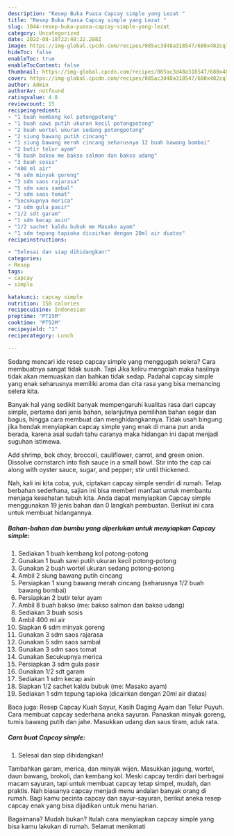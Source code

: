 ```yaml
---
description: "Resep Buka Puasa Capcay simple yang Lezat "
title: "Resep Buka Puasa Capcay simple yang Lezat "
slug: 1844-resep-buka-puasa-capcay-simple-yang-lezat
category: Uncategorized
date: 2022-08-18T22:48:22.288Z
image: https://img-global.cpcdn.com/recipes/085ac3d48a318547/680x482cq70/capcay-simple-foto-resep-utama.jpg
hideToc: false
enableToc: true
enableTocContent: false
thumbnail: https://img-global.cpcdn.com/recipes/085ac3d48a318547/680x482cq70/capcay-simple-foto-resep-utama.jpg
cover: https://img-global.cpcdn.com/recipes/085ac3d48a318547/680x482cq70/capcay-simple-foto-resep-utama.jpg
author: Admin
authorAv: notfound
ratingvalue: 4.8
reviewcount: 15
recipeingredient:
- "1 buah kembang kol potongpotong"
- "1 buah sawi putih ukuran kecil potongpotong"
- "2 buah wortel ukuran sedang potongpotong"
- "2 siung bawang putih cincang"
- "1 siung bawang merah cincang seharusnya 12 buah bawang bombai"
- "2 butir telur ayam"
- "8 buah bakso me bakso salmon dan bakso udang"
- "3 buah sosis"
- "400 ml air"
- "6 sdm minyak goreng"
- "3 sdm saos rajarasa"
- "5 sdm saos sambal"
- "3 sdm saos tomat"
- "Secukupnya merica"
- "3 sdm gula pasir"
- "1/2 sdt garam"
- "1 sdm kecap asin"
- "1/2 sachet kaldu bubuk me Masako ayam"
- "1 sdm tepung tapioka dicairkan dengan 20ml air diatas"
recipeinstructions:

- "Selesai dan siap dihidangkan!"
categories:
- Resep
tags:
- capcay
- simple

katakunci: capcay simple 
nutrition: 158 calories
recipecuisine: Indonesian
preptime: "PT15M"
cooktime: "PT52M"
recipeyield: "1"
recipecategory: Lunch

---
```



Sedang mencari ide resep capcay simple yang menggugah selera? Cara membuatnya sangat tidak susah. Tapi Jika keliru mengolah maka hasilnya tidak akan memuaskan dan bahkan tidak sedap. Padahal capcay simple yang enak seharusnya memiliki aroma dan cita rasa yang bisa memancing selera kita.


Banyak hal yang sedikit banyak mempengaruhi kualitas rasa dari capcay simple, pertama dari jenis bahan, selanjutnya pemilihan bahan segar dan bagus, hingga cara membuat dan menghidangkannya. Tidak usah bingung jika hendak menyiapkan capcay simple yang enak di mana pun anda berada, karena asal sudah tahu caranya maka hidangan ini dapat menjadi suguhan istimewa.

Add shrimp, bok choy, broccoli, cauliflower, carrot, and green onion. Dissolve cornstarch into fish sauce in a small bowl. Stir into the cap cai along with oyster sauce, sugar, and pepper; stir until thickened.


Nah, kali ini kita coba, yuk, ciptakan capcay simple sendiri di rumah. Tetap berbahan sederhana, sajian ini bisa memberi manfaat untuk membantu menjaga kesehatan tubuh kita. Anda dapat menyiapkan Capcay simple menggunakan 19 jenis bahan dan 0 langkah pembuatan. Berikut ini cara untuk membuat hidangannya.

<!--inarticleads1-->

##### Bahan-bahan dan bumbu yang diperlukan untuk menyiapkan Capcay simple:

1. Sediakan 1 buah kembang kol potong-potong
1. Gunakan 1 buah sawi putih ukuran kecil potong-potong
1. Gunakan 2 buah wortel ukuran sedang potong-potong
1. Ambil 2 siung bawang putih cincang
1. Persiapkan 1 siung bawang merah cincang (seharusnya 1/2 buah bawang bombai)
1. Persiapkan 2 butir telur ayam
1. Ambil 8 buah bakso (me: bakso salmon dan bakso udang)
1. Sediakan 3 buah sosis
1. Ambil 400 ml air
1. Siapkan 6 sdm minyak goreng
1. Gunakan 3 sdm saos rajarasa
1. Gunakan 5 sdm saos sambal
1. Gunakan 3 sdm saos tomat
1. Gunakan Secukupnya merica
1. Persiapkan 3 sdm gula pasir
1. Gunakan 1/2 sdt garam
1. Sediakan 1 sdm kecap asin
1. Siapkan 1/2 sachet kaldu bubuk (me: Masako ayam)
1. Sediakan 1 sdm tepung tapioka (dicairkan dengan 20ml air diatas)


Baca juga: Resep Capcay Kuah Sayur, Kasih Daging Ayam dan Telur Puyuh. Cara membuat capcay sederhana aneka sayuran. Panaskan minyak goreng, tumis bawang putih dan jahe. Masukkan udang dan saus tiram, aduk rata. 

<!--inarticleads2-->

##### Cara buat Capcay simple:


1. Selesai dan siap dihidangkan!

Tambahkan garam, merica, dan minyak wijen. Masukkan jagung, wortel, daun bawang, brokoli, dan kembang kol. Meski capcay terdiri dari berbagai macam sayuran, tapi untuk membuat capcay tetap simpel, mudah, dan praktis. Nah biasanya capcay menjadi menu andalan banyak orang di rumah. Bagi kamu pecinta capcay dan sayur-sayuran, berikut aneka resep capcay enak yang bisa dijadikan untuk menu harian. 

Bagaimana? Mudah bukan? Itulah cara menyiapkan capcay simple yang bisa kamu lakukan di rumah. Selamat menikmati
